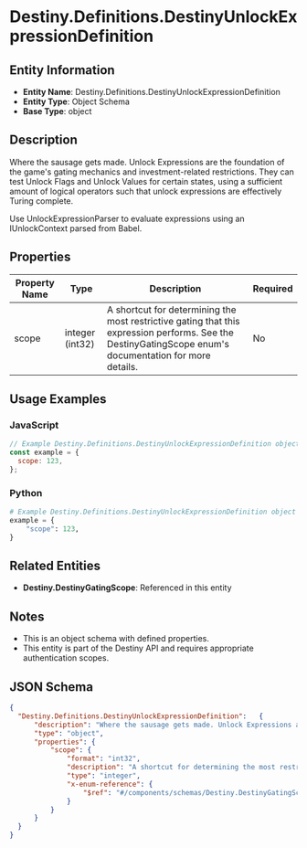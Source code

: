 # Destiny.Definitions.DestinyUnlockExpressionDefinition

## Entity Information
- **Entity Name**: Destiny.Definitions.DestinyUnlockExpressionDefinition
- **Entity Type**: Object Schema
- **Base Type**: object

## Description
Where the sausage gets made. Unlock Expressions are the foundation of the game's gating mechanics and investment-related restrictions. They can test Unlock Flags and Unlock Values for certain states, using a sufficient amount of logical operators such that unlock expressions are effectively Turing complete.
Use UnlockExpressionParser to evaluate expressions using an IUnlockContext parsed from Babel.

## Properties

| Property Name | Type | Description | Required |
|---------------|------|-------------|----------|
| scope | integer (int32) | A shortcut for determining the most restrictive gating that this expression performs. See the DestinyGatingScope enum's documentation for more details. | No |

## Usage Examples

### JavaScript
```javascript
// Example Destiny.Definitions.DestinyUnlockExpressionDefinition object
const example = {
  scope: 123,
};
```

### Python
```python
# Example Destiny.Definitions.DestinyUnlockExpressionDefinition object
example = {
    "scope": 123,
}
```

## Related Entities
- **Destiny.DestinyGatingScope**: Referenced in this entity

## Notes
- This is an object schema with defined properties.
- This entity is part of the Destiny API and requires appropriate authentication scopes.

## JSON Schema
```json
{
  "Destiny.Definitions.DestinyUnlockExpressionDefinition":   {
      "description": "Where the sausage gets made. Unlock Expressions are the foundation of the game's gating mechanics and investment-related restrictions. They can test Unlock Flags and Unlock Values for certain states, using a sufficient amount of logical operators such that unlock expressions are effectively Turing complete.\r\nUse UnlockExpressionParser to evaluate expressions using an IUnlockContext parsed from Babel.",
      "type": "object",
      "properties": {
          "scope": {
              "format": "int32",
              "description": "A shortcut for determining the most restrictive gating that this expression performs. See the DestinyGatingScope enum's documentation for more details.",
              "type": "integer",
              "x-enum-reference": {
                  "$ref": "#/components/schemas/Destiny.DestinyGatingScope"
              }
          }
      }
  }
}
```
